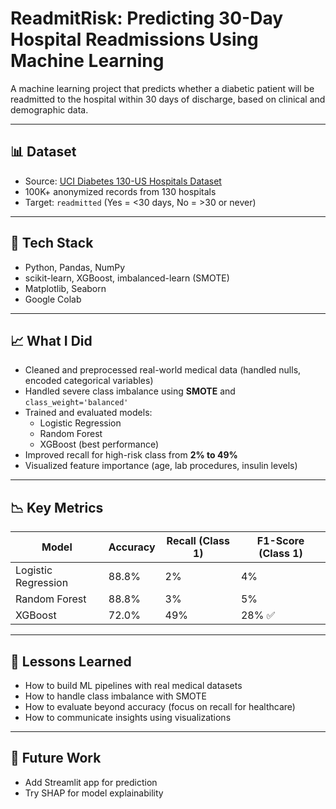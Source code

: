 # ReadmitRisk: Predicting 30-Day Hospital Readmissions Using Machine Learning

A machine learning project that predicts whether a diabetic patient will be readmitted to the hospital within 30 days of discharge, based on clinical and demographic data.

---

## 📊 Dataset

- Source: [UCI Diabetes 130-US Hospitals Dataset](https://archive.ics.uci.edu/ml/datasets/diabetes+130-us+hospitals+for+years+1999-2008)
- 100K+ anonymized records from 130 hospitals
- Target: `readmitted` (Yes = <30 days, No = >30 or never)

---

## 🔧 Tech Stack

- Python, Pandas, NumPy
- scikit-learn, XGBoost, imbalanced-learn (SMOTE)
- Matplotlib, Seaborn
- Google Colab

---

## 📈 What I Did

- Cleaned and preprocessed real-world medical data (handled nulls, encoded categorical variables)
- Handled severe class imbalance using **SMOTE** and `class_weight='balanced'`
- Trained and evaluated models:
  - Logistic Regression
  - Random Forest
  - XGBoost (best performance)
- Improved recall for high-risk class from **2% to 49%**
- Visualized feature importance (age, lab procedures, insulin levels)

---

## 📉 Key Metrics

| Model | Accuracy | Recall (Class 1) | F1-Score (Class 1) |
|-------|----------|------------------|--------------------|
| Logistic Regression | 88.8% | 2% | 4% |
| Random Forest       | 88.8% | 3% | 5% |
| XGBoost             | 72.0% | 49% | 28% ✅

---

## 🧠 Lessons Learned

- How to build ML pipelines with real medical datasets
- How to handle class imbalance with SMOTE
- How to evaluate beyond accuracy (focus on recall for healthcare)
- How to communicate insights using visualizations

---

## 🚀 Future Work

- Add Streamlit app for prediction
- Try SHAP for model explainability
